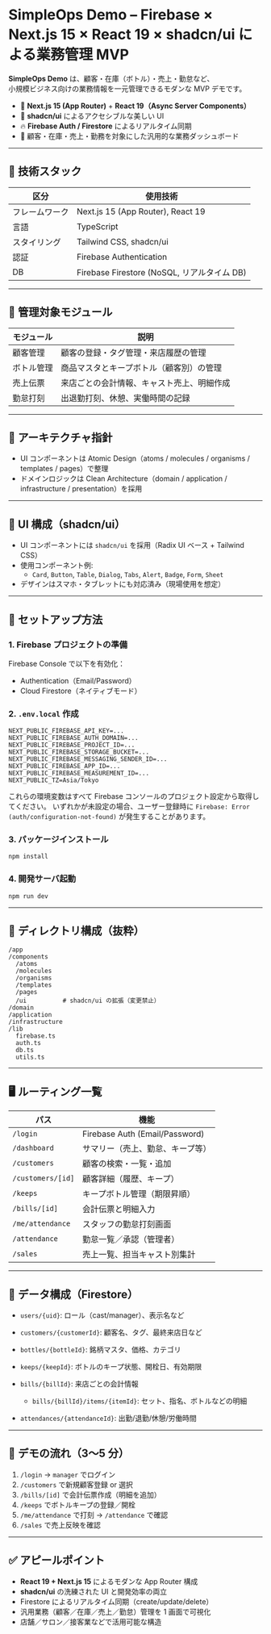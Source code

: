 # SimpleOps Demo – Firebase × Next.js 15 × React 19 × shadcn/ui による業務管理 MVP

**SimpleOps Demo** は、顧客・在庫（ボトル）・売上・勤怠など、  
小規模ビジネス向けの業務情報を一元管理できるモダンな MVP デモです。

- 🚀 **Next.js 15 (App Router)** + **React 19（Async Server Components）**
- 🎨 **shadcn/ui** によるアクセシブルな美しい UI
- 🔥 **Firebase Auth / Firestore** によるリアルタイム同期
- 🧩 顧客・在庫・売上・勤務を対象にした汎用的な業務ダッシュボード

---

## 🧪 技術スタック

| 区分           | 使用技術                                    |
| -------------- | ------------------------------------------- |
| フレームワーク | Next.js 15 (App Router), React 19           |
| 言語           | TypeScript                                  |
| スタイリング   | Tailwind CSS, shadcn/ui                     |
| 認証           | Firebase Authentication                     |
| DB             | Firebase Firestore (NoSQL, リアルタイム DB) |

---

## 🧩 管理対象モジュール

| モジュール | 説明                                       |
| ---------- | ------------------------------------------ |
| 顧客管理   | 顧客の登録・タグ管理・来店履歴の管理       |
| ボトル管理 | 商品マスタとキープボトル（顧客別）の管理   |
| 売上伝票   | 来店ごとの会計情報、キャスト売上、明細作成 |
| 勤怠打刻   | 出退勤打刻、休憩、実働時間の記録           |

---

## 🧱 アーキテクチャ指針

- UI コンポーネントは Atomic Design（atoms / molecules / organisms / templates / pages）で整理
- ドメインロジックは Clean Architecture（domain / application / infrastructure / presentation）を採用

---

## 🎨 UI 構成（shadcn/ui）

- UI コンポーネントには `shadcn/ui` を採用（Radix UI ベース + Tailwind CSS）
- 使用コンポーネント例:
  - `Card`, `Button`, `Table`, `Dialog`, `Tabs`, `Alert`, `Badge`, `Form`, `Sheet`
- デザインはスマホ・タブレットにも対応済み（現場使用を想定）

---

## 🔧 セットアップ方法

### 1. Firebase プロジェクトの準備

Firebase Console で以下を有効化：

- Authentication（Email/Password）
- Cloud Firestore（ネイティブモード）

### 2. `.env.local` 作成

```env
NEXT_PUBLIC_FIREBASE_API_KEY=...
NEXT_PUBLIC_FIREBASE_AUTH_DOMAIN=...
NEXT_PUBLIC_FIREBASE_PROJECT_ID=...
NEXT_PUBLIC_FIREBASE_STORAGE_BUCKET=...
NEXT_PUBLIC_FIREBASE_MESSAGING_SENDER_ID=...
NEXT_PUBLIC_FIREBASE_APP_ID=...
NEXT_PUBLIC_FIREBASE_MEASUREMENT_ID=...
NEXT_PUBLIC_TZ=Asia/Tokyo
```

これらの環境変数はすべて Firebase コンソールのプロジェクト設定から取得してください。
いずれかが未設定の場合、ユーザー登録時に `Firebase: Error (auth/configuration-not-found)` が発生することがあります。

### 3. パッケージインストール

```bash
npm install
```

### 4. 開発サーバ起動

```bash
npm run dev
```

---

## 📁 ディレクトリ構成（抜粋）

```
/app
/components
  /atoms
  /molecules
  /organisms
  /templates
  /pages
  /ui          # shadcn/ui の拡張（変更禁止）
/domain
/application
/infrastructure
/lib
  firebase.ts
  auth.ts
  db.ts
  utils.ts
```

---

## 🖥 ルーティング一覧

| パス              | 機能                             |
| ----------------- | -------------------------------- |
| `/login`          | Firebase Auth (Email/Password)   |
| `/dashboard`      | サマリー（売上、勤怠、キープ等） |
| `/customers`      | 顧客の検索・一覧・追加           |
| `/customers/[id]` | 顧客詳細（履歴、キープ）         |
| `/keeps`          | キープボトル管理（期限昇順）     |
| `/bills/[id]`     | 会計伝票と明細入力               |
| `/me/attendance`  | スタッフの勤怠打刻画面           |
| `/attendance`     | 勤怠一覧／承認（管理者）         |
| `/sales`          | 売上一覧、担当キャスト別集計     |

---

## 📄 データ構成（Firestore）

- `users/{uid}`: ロール（cast/manager）、表示名など
- `customers/{customerId}`: 顧客名、タグ、最終来店日など
- `bottles/{bottleId}`: 銘柄マスタ、価格、カテゴリ
- `keeps/{keepId}`: ボトルのキープ状態、開栓日、有効期限
- `bills/{billId}`: 来店ごとの会計情報
  - `bills/{billId}/items/{itemId}`: セット、指名、ボトルなどの明細

- `attendances/{attendanceId}`: 出勤/退勤/休憩/労働時間

---

## 📸 デモの流れ（3〜5 分）

1. `/login` → `manager` でログイン
2. `/customers` で新規顧客登録 or 選択
3. `/bills/[id]` で会計伝票作成（明細を追加）
4. `/keeps` でボトルキープの登録／開栓
5. `/me/attendance` で打刻 → `/attendance` で確認
6. `/sales` で売上反映を確認

---

## ✅ アピールポイント

- **React 19 + Next.js 15** によるモダンな App Router 構成
- **shadcn/ui** の洗練された UI と開発効率の両立
- Firestore によるリアルタイム同期（create/update/delete）
- 汎用業務（顧客／在庫／売上／勤怠）管理を 1 画面で可視化
- 店舗／サロン／接客業などで活用可能な構造
